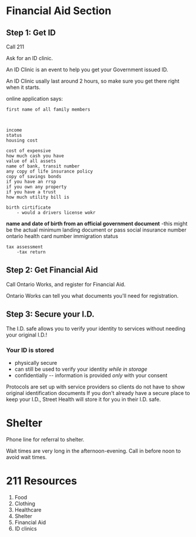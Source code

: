 # Financial Aid Section

## Step 1: Get ID
Call 211 

Ask for an ID clinic. 

An ID Clinic is an event to help you get your Government issued ID. 

An ID Clinic usally last around 2 hours, so make sure you get there right when it starts.

<!--- What is the minimum accepted ID for ontario works-->
online application says:

    first name of all family members

    

    income 
    status
    housing cost

    cost of expensive
    how much cash you have
    value of all assets
    name of bank, transit number
    any copy of life insurance policy
    copy of savings bonds
    if you have an rrsp
    if you own any property
    if you have a trust 
    how much utility bill is
    
    birth cirtificate
        - would a drivers license wokr
**name and date of birth from an official government document** 
 -this might be the actual minimum
    landing document or pass
    social insurance number
    ontario health card number
    immigration status
    
    tax assessment
        -tax return
        
## Step 2: Get Financial Aid

Call Ontario Works, and register for Financial Aid. 

Ontario Works can tell you what documents you'll need for registration. 

## Step 3: Secure your I.D.

The I.D. safe allows you to verify your identity to services without needing your original I.D.!

### Your ID is stored
+ physically secure
+ can still be used to verify your identity *while in storage*
+ confidentially -- information is provided *only* with your consent 

Protocols are set up with service providers so clients do not have to show original identification documents
If you don't already have a secure place to keep your I.D., Street Health will store it for you in their I.D. safe. 

# Shelter

Phone line for referral to shelter.

Wait times are very long in the afternoon-evening. Call in before noon to avoid wait times. 


# 211 Resources
1. Food
2. Clothing
3. Healthcare
4. Shelter
5. Financial Aid
6. ID clinics

